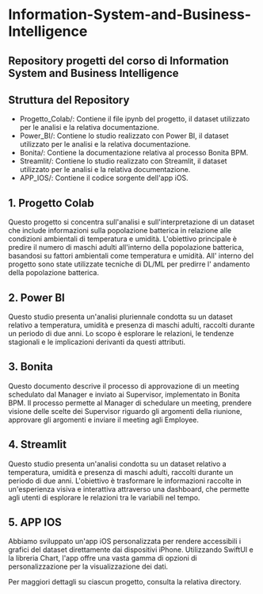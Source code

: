 # Information-System-and-Business-Intelligence
## Repository progetti del corso di Information System and Business Intelligence

## Struttura del Repository

- Progetto_Colab/: Contiene il file ipynb del progetto, il dataset utilizzato per le analisi e la relativa documentazione.
- Power_BI/: Contiene lo studio realizzato con Power BI,  il dataset utilizzato per le analisi e la relativa documentazione.
- Bonita/: Contiene la documentazione relativa al processo Bonita BPM.
- Streamlit/: Contiene lo studio realizzato con Streamlit,  il dataset utilizzato per le analisi e la relativa documentazione.
- APP_IOS/: Contiene il codice sorgente dell'app iOS.

## 1. Progetto Colab

Questo progetto si concentra sull'analisi e sull'interpretazione di un dataset che include informazioni sulla popolazione batterica in relazione alle condizioni ambientali di temperatura e umidità. L'obiettivo principale è predire il numero di maschi adulti all'interno della popolazione batterica, basandosi su fattori ambientali come temperatura e umidità.
All' interno del progetto sono state utilizzate tecniche di DL/ML per predirre l' andamento della popolazione batterica.

## 2. Power BI

Questo studio presenta un'analisi pluriennale condotta su un dataset relativo a temperatura, umidità e presenza di maschi adulti, raccolti durante un periodo di due anni. Lo scopo è esplorare le relazioni, le tendenze stagionali e le implicazioni derivanti da questi attributi.

## 3. Bonita

Questo documento descrive il processo di approvazione di un meeting schedulato dal Manager e inviato ai Supervisor, implementato in Bonita BPM. Il processo permette al Manager di schedulare un meeting, prendere visione delle scelte dei Supervisor riguardo gli argomenti della riunione, approvare gli argomenti e inviare il meeting agli Employee.

## 4. Streamlit

Questo studio presenta un'analisi condotta su un dataset relativo a temperatura, umidità e presenza di maschi adulti, raccolti durante un periodo di due anni. L'obiettivo è trasformare le informazioni raccolte in un'esperienza visiva e interattiva attraverso una dashboard, che permette agli utenti di esplorare le relazioni tra le variabili nel tempo.

## 5. APP IOS

Abbiamo sviluppato un'app iOS personalizzata per rendere accessibili i grafici del dataset direttamente dai dispositivi iPhone. Utilizzando SwiftUI e la libreria Chart, l'app offre una vasta gamma di opzioni di personalizzazione per la visualizzazione dei dati.



Per maggiori dettagli su ciascun progetto, consulta la relativa directory.

